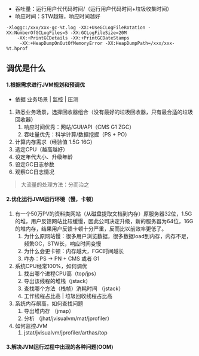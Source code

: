 - 吞吐量：运行用户代代码时间/（运行用户代码时间+垃圾收集时间）
- 响应时间：STW越短，响应时间越好
```
-Xloggc:/xxx/xxx-gc-%t.log -XX:+UseGCLogFileRotation -XX:NumberOfGCLogFiles=5 -XX:GCLogFileSize=20M
    -XX:+PrintGCDetails -XX:+PrintGCDateStamps
     -XX:+HeapDumpOnOutOfMemoryError -XX:HeapDumpPath=/xxx/xxx-%t.hprof
```
## 调优是什么
#### 1.根据需求进行JVM规划和预调优
- 依据 业务场景 | 监控 | 压测
1. 熟悉业务场景，选择回收器组合（没有最好的垃圾回收器，只有最合适的垃圾回收器）
    1. 响应时间优秀：网站/GUI/API（CMS G1 ZGC）
    2. 吞吐量优先：科学计算/数据挖掘（PS + PO）
2. 计算内存需求（经验值 1.5G 16G）
3. 选定CPU（越高越好）
4. 设定年代大小、升级年龄
5. 设定GC日志参数
6. 观察GC日志情况
> 大流量的处理方法：分而治之
#### 2.优化运行JVM运行环境（慢，卡顿）
1. 有一个50万PV的资料类网站（从磁盘提取文档到内存）原服务器32位，1.5G的堆，用户反馈网站比较缓慢，因此公司决定升级，新的服务器为64位，16G的堆内存，结果用户反馈卡顿十分严重，反而比以前效率更低了。
   1. 为什么原网站慢：很多用户浏览数据，很多数据load到内存，内存不足，频繁GC，STW长，响应时间变慢
   2. 为什么会更卡顿：内存越大，FGC时间越长
   3. 咋办：PS -> PN + CMS 或者 G1
2. 系统CPU经常100%，如何调优
   1. 找出哪个进程CPU高（top/jps）
   2. 导出该线程的堆栈（jstack）
   4. 查找哪个方法（栈帧）消耗时间 （jstack）
   5. 工作线程占比高 | 垃圾回收线程占比高
3. 系统内存飙高，如何查找问题
   1. 导出堆内存 （jmap）
   2. 分析 （jhat/jvisualvm/mat/jprofiler）
4. 如何监控JVM
   1. jstat/jvisualvm/jprofiler/arthas/top
#### 3.解决JVM运行过程中出现的各种问题(OOM)
